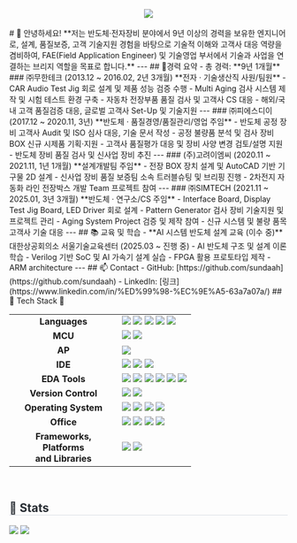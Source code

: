 <div align= "center"> <img src="https://capsule-render.vercel.app/api?type=wave&color=gradient&height=180&text=미래에%20도전하는%20Hwan&animation=twinkling&fontColor=000000&fontSize=70" /> </div> <br> # 👋 안녕하세요! **저는 반도체·전자장비 분야에서 9년 이상의 경력을 보유한 엔지니어로, 설계, 품질보증, 고객 기술지원 경험을 바탕으로 기술적 이해와 고객사 대응 역량을 겸비하여, FAE(Field Application Engineer) 및 기술영업 부서에서 기술과 사업을 연결하는 브리지 역할을 목표로 합니다.** --- ## 🏢경력 요약 - 총 경력: **9년 1개월** ### ㈜무한테크 (2013.12 ~ 2016.02, 2년 3개월) **전자 · 기술생산직 사원/팀원** - CAR Audio Test Jig 회로 설계 및 제품 성능 검증 수행 - Multi Aging 검사 시스템 제작 및 시험 테스트 환경 구축 - 자동차 전장부품 품질 검사 및 고객사 CS 대응 - 해외/국내 고객 품질검증 대응, 글로벌 고객사 Set-Up 및 기술지원 --- ### ㈜피에스디이 (2017.12 ~ 2020.11, 3년) **반도체 · 품질경영/품질관리/영업 주임** - 반도체 공정 장비 고객사 Audit 및 ISO 심사 대응, 기술 문서 작성 - 공정 불량품 분석 및 검사 장비 BOX 신규 시제품 기획·지원 - 고객사 품질평가 대응 및 장비 사양 변경 검토/설명 지원 - 반도체 장비 품질 검사 및 신사업 장비 추진 --- ### (주)고려이엠씨 (2020.11 ~ 2021.11, 1년 1개월) **설계개발팀 주임** - 전장 BOX 장치 설계 및 AutoCAD 기반 기구물 2D 설계 - 신사업 장비 품질 보증팀 소속 트러블슈팅 및 브리핑 진행 - 2차전지 자동화 라인 전장박스 개발 Team 프로젝트 참여 --- ### ㈜SIMTECH (2021.11 ~ 2025.01, 3년 3개월) **반도체 · 연구소/CS 주임** - Interface Board, Display Test Jig Board, LED Driver 회로 설계 - Pattern Generator 검사 장비 기술지원 및 프로젝트 관리 - Aging System Project 검증 및 제작 참여 - 신규 시스템 및 불량 품목 고객사 기술 대응 --- ## 📚 교육 및 학습 - **AI 시스템 반도체 설계 교육 (이수 중)** 대한상공회의소 서울기술교육센터 (2025.03 ~ 진행 중) - AI 반도체 구조 및 설계 이론 학습 - Verilog 기반 SoC 및 AI 가속기 설계 실습 - FPGA 활용 프로토타입 제작 - ARM architecture --- ## 📫 Contact - GitHub: [https://github.com/sundaah](https://github.com/sundaah) - LinkedIn: [링크](https://www.linkedin.com/in/%ED%99%98-%EC%9E%A5-63a7a07a/) ## 🚀 Tech Stack 🚀 <table> <tr> <td align="center" width="180"><strong>Languages</strong></td> <td> <img src="https://img.shields.io/badge/C-A8B9CC?style=for-the-badge&logo=c&logoColor=white"/> <img src="https://img.shields.io/badge/Python-3776AB?style=for-the-badge&logo=python&logoColor=white"/> <img src="https://img.shields.io/badge/Verilog-90C0DE?style=for-the-badge"/> <img src="https://img.shields.io/badge/SystemVerilog-77A651?style=for-the-badge"/> <img src="https://img.shields.io/badge/Markdown-000000?style=for-the-badge&logo=markdown&logoColor=white"/> </td> </tr> <tr> <td align="center"><strong>MCU</strong></td> <td> <img src="https://img.shields.io/badge/AVR-E34F26?style=for-the-badge&logo=microchip-technology&logoColor=white"/> <img src="https://img.shields.io/badge/STM-E34F26?style=for-the-badge&logo=microchip-technology&logoColor=blue"/> </td> </tr> <tr> <td align="center"><strong>AP</strong></td> <td> <img src="https://img.shields.io/badge/Raspberry%20Pi-A22846?style=for-the-badge&logo=raspberry-pi&logoColor=white"/> </td> </tr> <tr> <td align="center"><strong>IDE</strong></td> <td> <img src="https://img.shields.io/badge/Vivado-8E2285?style=for-the-badge&logo=xilinx&logoColor=white"/> <img src="https://img.shields.io/badge/Visual%20Studio%20Code-007ACC?style=for-the-badge&logo=visual-studio-code&logoColor=white"/> <img src="https://img.shields.io/badge/Visual%20Studio-5C2D91?style=for-the-badge&logo=visual-studio&logoColor=white"/> </td> </tr> <tr> <td align="center"><strong>EDA Tools</strong></td> <td> <img src="https://img.shields.io/badge/VCS-00A652?style=for-the-badge&logo=synopsys&logoColor=white"/> <img src="https://img.shields.io/badge/Verdi-00A652?style=for-the-badge&logo=synopsys&logoColor=white"/> <img src="https://img.shields.io/badge/OrCAD-CC0000?style=for-the-badge&logo=orcid&logoColor=white"/> <img src="https://img.shields.io/badge/AutoCAD-EE1C25?style=for-the-badge&logo=autodesk&logoColor=white"/> <img src="https://img.shields.io/badge/EPLAN-0078D7?style=for-the-badge"/> <img src="https://img.shields.io/badge/PADS-006699?style=for-the-badge"/> </td> </tr> <tr> <td align="center"><strong>Version Control</strong></td> <td> <img src="https://img.shields.io/badge/Git-F05032?style=for-the-badge&logo=git&logoColor=white"/> <img src="https://img.shields.io/badge/GitHub-181717?style=for-the-badge&logo=github&logoColor=white"/> </td> </tr> <tr> <td align="center"><strong>Operating System</strong></td> <td> <img src="https://img.shields.io/badge/Linux-FCC624?style=for-the-badge&logo=linux&logoColor=black"/> <img src="https://img.shields.io/badge/Ubuntu-E95420?style=for-the-badge&logo=ubuntu&logoColor=white"/> <img src="https://img.shields.io/badge/CentOS-22225B?style=for-the-badge&logo=centos&logoColor=white"/> <img src="https://img.shields.io/badge/Windows-0078D6?style=for-the-badge&logo=windows&logoColor=white"/> </td> </tr> <tr> <td align="center"><strong>Office</strong></td> <td> <img src="https://img.shields.io/badge/Microsoft%20Excel-217346?style=for-the-badge&logo=microsoft-excel&logoColor=white"/> <img src="https://img.shields.io/badge/Microsoft%20Word-2B579A?style=for-the-badge&logo=microsoft-word&logoColor=white"/> <img src="https://img.shields.io/badge/Microsoft%20PowerPoint-B7472A?style=for-the-badge&logo=microsoft-powerpoint&logoColor=white"/> <img src="https://img.shields.io/badge/Microsoft%20Office-D83B01?style=for-the-badge&logo=microsoft-office&logoColor=white"/> </td> </tr> <tr> <td align="center"><strong>Frameworks, Platforms<br/>and Libraries</strong></td> <td> <img src="https://img.shields.io/badge/Anaconda-44A833?style=for-the-badge&logo=anaconda&logoColor=white"/> <img src="https://img.shields.io/badge/OpenCV-5C3EE8?style=for-the-badge&logo=opencv&logoColor=white"/> </td> </tr> </table> <br> <div style="text-align: left;"> <h2 style="border-bottom: 1px solid #d8dee4; color: #282d33;"> 🏅 Stats </h2> <div style="text-align: left;"> <img src="https://github-readme-stats.vercel.app/api?username=Alex&custom_title=Alex's Github Stat&bg_color=180,000000,&title_color=000000&text_color=000000"/> <img src="https://github-readme-stats.vercel.app/api/top-langs/?username=Alex&layout=compact&bg_color=180,000000,&title_color=000000&text_color=000000"/> </div> </div>
